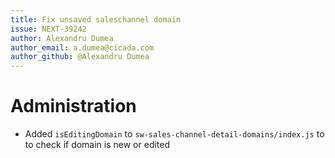 ```yaml
---
title: Fix unsaved saleschannel domain
issue: NEXT-39242
author: Alexandru Dumea
author_email: a.dumea@cicada.com
author_github: @Alexandru Dumea
---
```

# Administration
* Added `isEditingDomain` to `sw-sales-channel-detail-domains/index.js` to to check if domain is new or edited
